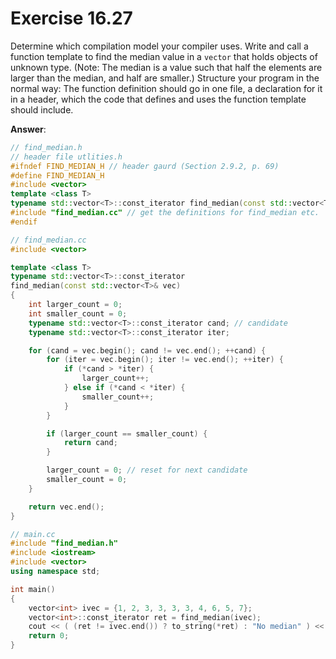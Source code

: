 # Exercise 16.27

Determine which compilation model your compiler uses. Write and call a function template to find the median value in a `vector` that holds objects of unknown type. (Note: The median is a value such that half the elements are larger than the median, and half are smaller.) Structure your program in the normal way: The function definition should go in one file, a declaration for it in a header, which the code that defines and uses the function template should include.

**Answer**:

```cpp
// find_median.h
// header file utlities.h
#ifndef FIND_MEDIAN_H // header gaurd (Section 2.9.2, p. 69)
#define FIND_MEDIAN_H
#include <vector>
template <class T>
typename std::vector<T>::const_iterator find_median(const std::vector<T>&);
#include "find_median.cc" // get the definitions for find_median etc.
#endif

// find_median.cc
#include <vector>

template <class T>
typename std::vector<T>::const_iterator
find_median(const std::vector<T>& vec)
{
    int larger_count = 0;
    int smaller_count = 0;
    typename std::vector<T>::const_iterator cand; // candidate
    typename std::vector<T>::const_iterator iter;

    for (cand = vec.begin(); cand != vec.end(); ++cand) {
        for (iter = vec.begin(); iter != vec.end(); ++iter) {
            if (*cand > *iter) {
                larger_count++;
            } else if (*cand < *iter) {
                smaller_count++;
            }
        }

        if (larger_count == smaller_count) {
            return cand;
        }

        larger_count = 0; // reset for next candidate
        smaller_count = 0;
    }

    return vec.end();
}

// main.cc
#include "find_median.h"
#include <iostream>
#include <vector>
using namespace std;

int main()
{
    vector<int> ivec = {1, 2, 3, 3, 3, 3, 4, 6, 5, 7};
    vector<int>::const_iterator ret = find_median(ivec);
    cout << ( (ret != ivec.end()) ? to_string(*ret) : "No median" ) << endl;
    return 0;
}
```
